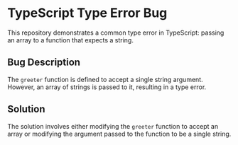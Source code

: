 # TypeScript Type Error Bug
This repository demonstrates a common type error in TypeScript: passing an array to a function that expects a string.

## Bug Description
The `greeter` function is defined to accept a single string argument. However, an array of strings is passed to it, resulting in a type error.

## Solution
The solution involves either modifying the `greeter` function to accept an array or modifying the argument passed to the function to be a single string.